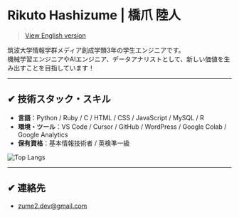 # Rikuto Hashizume | 橋爪 陸人

> [View English version](./README.en.md)

筑波大学情報学群メディア創成学類3年の学生エンジニアです。  
機械学習エンジニアやAIエンジニア、データアナリストとして、新しい価値を生み出すことを目指しています！

---

## ✔︎ 技術スタック・スキル

- **言語**：Python / Ruby / C / HTML / CSS / JavaScript / MySQL / R  
- **環境・ツール**：VS Code / Cursor / GitHub / WordPress / Google Colab / Google Analytics
- **保有資格**：基本情報技術者 / 英検準一級  

![Top Langs](https://github-readme-stats.vercel.app/api/top-langs/?username=ume01234&layout=compact)

---

<!--
## ✔︎ 主な開発経験・実施プロジェクト

### ○  人事データ分析による事業提案（2024年1月・他大学講義での成果物）
- 仮想企業の人事データを分析し、離職率予測モデル（LightGBMなど）を構築（精度85%）  
- EDAによる課題抽出、説明性を重視したスライド作成、施策の定量的シミュレーションを実施  
- LightGBM,他複数モデルで特徴量エンジニアリング・事業提案プレゼンテーション  
- 使用技術：Python / Google Colab / Pytorch / LightGBM

### ○  カフェイン影響予測アプリ　Track Job Hackathon(2025年5月31日~6月1日)
- 飲用量と種類からカフェインが抜ける時間を計算
- フロントエンドを担当し、チームリーダーとしてメンバーの進捗管理も実施
- 使用言語：Javascript / HTML / CSS / Docker

### ○  画像キャプショニングモデルのファインチューニング(2025年4月~8月)
- GiT/BLIP等の事前学習済みモデルにLoRAを適用し、絵画画像に対するキャプション精度を改善
- BERTScore 0.88（目標0.85）を達成
- 使用技術：Python / Google Colab / HuggingFace Transformers / LoRA / Prompt Tuning

### ○  Gemini API活用 環境改善アプリ（2025年・個人開発）
- ユーザーが地域を入力するとゴミ出し日や分別方法を提示するAIチャットアプリ
- 使用技術：Python / SQL / Gemini API / Flask

### ○  企業向けホームページ構築支援（2025年・ボランティア）
- WordPressによるSEO対応のコーポレートサイトを構築し、今夏公開予定
- レンタルサーバー契約やドメイン移管も含めて一括対応
- Google Analyticsの結果をレポート化
- 使用技術：WordPress / HTML / CSS / JavaScript / Swiper / Google Analytics

---

## ✔︎ 興味・関心分野

- Pythonを用いた深層学習・データサイエンス  
- 医療データ × モデル開発  
- 行動経済学  
- メディアアート  
- 企業のDX戦略

---

## ✔︎ 現在の活動

- DeepLearning講座にてVQAモデルの開発
- JDLA公認E資格対応講座を受講中（2026年1月受験予定） 
- Kaggleやハッカソンなど実践的な外部チャレンジに参加
- 英語資格試験のための学習

---

## ✔︎ 趣味・好きなこと

- 音楽鑑賞・演奏  
- 読書（特にミステリー小説）  
- スポーツ（サッカー / テニス / スキー / バレーボール）
- 旅行
-->

## ✔︎ 連絡先
- zume2.dev@gmail.com

